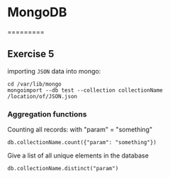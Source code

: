 # MongoDB
=========

## Exercise 5

importing `JSON` data into mongo:

    cd /var/lib/mongo
    mongoimport --db test --collection collectionName /location/of/JSON.json

### Aggregation functions

Counting all records: with "param" = "something"

    db.collectionName.count({"param": "something"})

Give a list of all unique elements in the database

    db.collectionName.distinct("param")



